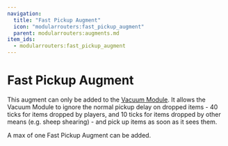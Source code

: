 ```yaml
---
navigation:
  title: "Fast Pickup Augment"
  icon: "modularrouters:fast_pickup_augment"
  parent: modularrouters:augments.md
item_ids:
  - modularrouters:fast_pickup_augment
---
```


# Fast Pickup Augment

This augment can only be added to the [Vacuum Module](../modules/vacuum.md). It allows the Vacuum Module to ignore the normal pickup delay on dropped items - 40 ticks for items dropped by players, and 10 ticks for items dropped by other means (e.g. sheep shearing) - and pick up items as soon as it sees them.

A max of one Fast Pickup Augment can be added.



<Recipe id="modularrouters:fast_pickup_augment" />

